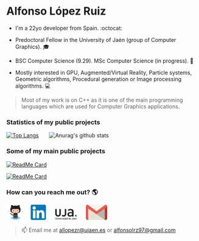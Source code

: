 # Alfonso López Ruiz

<!-- [![Alfonso López Ruiz](Assets/Introduction/Introduction.png)](https://alfonsolrz.github.io) -->

- I'm a 22yo developer from Spain. :octocat:

- Predoctoral Fellow in the University of Jaén (group of Computer Graphics). :mortar_board:

- BSC Computer Science (9.29). MSc Computer Science (in progress). :page_with_curl:

- Mostly interested in GPU, Augmented/Virtual Reality, Particle systems, Geometric algorithms, Procedural generation or Image processing algorithms. :computer:

> Most of my work is on C++ as it is one of the main programming languages which are used for Computer Graphics applications.

### Statistics of my public projects
[![Top Langs](https://github-readme-stats.vercel.app/api/top-langs/?username=AlfonsoLRz&bg_color=70,27364d,F23860&title_color=fff&text_color=fff)](https://github.com/anuraghazra/github-readme-stats)
&nbsp;&nbsp;&nbsp;&nbsp;&nbsp;
![Anurag's github stats](https://github-readme-stats.vercel.app/api?username=AlfonsoLRz&bg_color=70,F23860,27364d&title_color=fff&text_color=fff)

### Some of my main public projects
[![ReadMe Card](https://github-readme-stats.vercel.app/api/pin/?username=AlfonsoLRz&repo=Quiz&theme=dracula)](https://github.com/anuraghazra/github-readme-stats)

[![ReadMe Card](https://github-readme-stats.vercel.app/api/pin/?username=AlfonsoLRz&repo=iOS_SearchBar&theme=dracula)](https://github.com/anuraghazra/github-readme-stats)

### How can you reach me out? :earth_americas:
[<img src='Assets/Media/Github.png' alt='Github' height='40' color='white'>](https://github.com/AlfonsoLRz)
&nbsp;&nbsp;
[<img src='Assets/Media/Linkedin.svg' alt='Linkedin' height='40'>](https://www.linkedin.com/in/alfonso-l%C3%B3pez-ruiz-7607331b7/)
&nbsp;&nbsp;&nbsp;&nbsp;
[<img src='Assets/Media/Uja.png' alt='University of Jaén' height='30'>](https://www.linkedin.com/in/alfonso-l%C3%B3pez-ruiz-7607331b7/)
&nbsp;&nbsp;&nbsp;&nbsp;
[<img src='Assets/Media/Gmail.svg' alt='Gmail' height='40'>](mailto:allopezr@ujaen.es)
> :mailbox: Email me at allopezr@ujaen.es or alfonsolrz97@gmail.com
